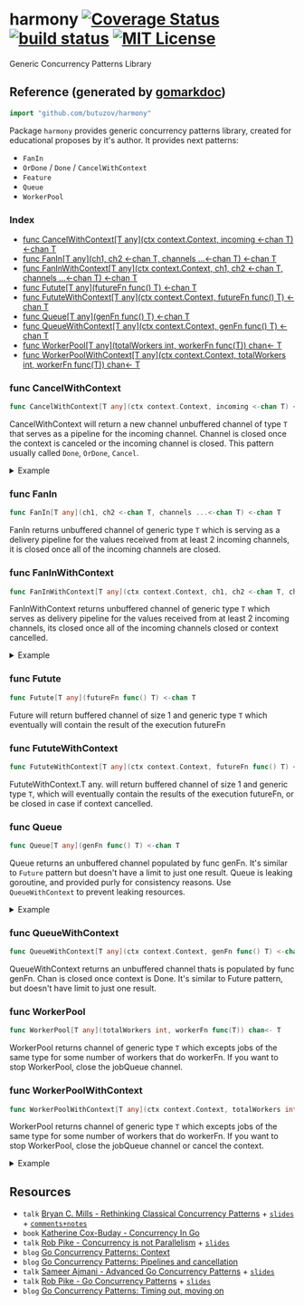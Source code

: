 # harmony  [![Coverage Status](https://coveralls.io/repos/github/butuzov/harmony/badge.svg?t=1njyDt)](https://coveralls.io/github/butuzov/harmony) [![build status](https://github.com/butuzov/harmony/actions/workflows/main.yaml/badge.svg?branch=main)]() [![MIT License](http://img.shields.io/badge/license-MIT-blue.svg)](http://www.opensource.org/licenses/MIT)

Generic Concurrency Patterns Library

## Reference (generated by [gomarkdoc](<https://github.com/princjef/gomarkdoc>))

<!-- You can Edit Content above this comment --->
<!-- Start --->
```go
import "github.com/butuzov/harmony"
```

Package `harmony` provides generic concurrency patterns library, created for educational proposes by it's author. It provides next patterns: 
- `FanIn` 
- `OrDone` / `Done` / `CancelWithContext` 
- `Feature` 
- `Queue` 
- `WorkerPool`

### Index

- [func CancelWithContext[T any](ctx context.Context, incoming <-chan T) <-chan T](<#func-cancelwithcontext>)
- [func FanIn[T any](ch1, ch2 <-chan T, channels ...<-chan T) <-chan T](<#func-fanin>)
- [func FanInWithContext[T any](ctx context.Context, ch1, ch2 <-chan T, channels ...<-chan T) <-chan T](<#func-faninwithcontext>)
- [func Futute[T any](futureFn func() T) <-chan T](<#func-futute>)
- [func FututeWithContext[T any](ctx context.Context, futureFn func() T) <-chan T](<#func-fututewithcontext>)
- [func Queue[T any](genFn func() T) <-chan T](<#func-queue>)
- [func QueueWithContext[T any](ctx context.Context, genFn func() T) <-chan T](<#func-queuewithcontext>)
- [func WorkerPool[T any](totalWorkers int, workerFn func(T)) chan<- T](<#func-workerpool>)
- [func WorkerPoolWithContext[T any](ctx context.Context, totalWorkers int, workerFn func(T)) chan<- T](<#func-workerpoolwithcontext>)


### func CancelWithContext

```go
func CancelWithContext[T any](ctx context.Context, incoming <-chan T) <-chan T
```

CancelWithContext will return a new channel unbuffered channel of type `T` that serves as a pipeline for the incoming channel. Channel is closed once the context is canceled or the incoming channel is closed. This pattern usually called `Done`, `OrDone`, `Cancel`.

<details><summary>Example</summary>
<p>

```go
package main

import (
	"context"
	"fmt"
	"github.com/butuzov/harmony"
	"time"
)

func main() {
	icnoming := make(chan int)

	ctx, cancel := context.WithCancel(context.Background())
	defer cancel()

	// Creating cancelable pipeline for incoming chan.
	chOut := harmony.CancelWithContext(ctx, icnoming)

	go func() {
		defer close(icnoming)
		for i := 1; i < 100; i++ {
			icnoming <- i
		}
	}()

	var res []int
	done := make(chan struct{})

	go func() {
		defer close(done)

		for val := range chOut {
			res = append(res, val)

			// We going to cancel execution once we reach any number devisable by 7
			if val%7 == 0 {
				cancel()
			}

			time.Sleep(time.Millisecond)

		}
	}()

	<-done

	fmt.Println(res)
}
```

#### Output

```
[1 2 3 4 5 6 7]
```

</p>
</details>

### func FanIn

```go
func FanIn[T any](ch1, ch2 <-chan T, channels ...<-chan T) <-chan T
```

FanIn returns unbuffered channel of generic type `T` which is serving as a delivery pipeline for the values received from at least 2 incoming channels, it is closed once all of the incoming channels are closed.

### func FanInWithContext

```go
func FanInWithContext[T any](ctx context.Context, ch1, ch2 <-chan T, channels ...<-chan T) <-chan T
```

FanInWithContext returns unbuffered channel of generic type `T` which serves as delivery pipeline for the values received from at least 2 incoming channels, its closed once all of the incoming channels closed or context cancelled.

<details><summary>Example</summary>
<p>

```go
package main

import (
	"context"
	"fmt"
	"github.com/butuzov/harmony"
	"sync"
	"time"
)

func main() {
	ch1 := make(chan int)
	ch2 := make(chan int)

	// Context going to timeout in 70 milliseconds.
	ctx, cancel := context.WithTimeout(context.Background(), 70*time.Millisecond)
	defer cancel()

	ch := harmony.FanInWithContext(ctx, ch1, ch2)

	wg := sync.WaitGroup{}
	wg.Add(1)
	go func() {
		defer wg.Done()
		defer close(ch1)

		for i := 0; i < 5; i++ {
			ch1 <- i
			time.Sleep(10 * time.Millisecond)
		}
	}()

	go func() {
		wg.Wait()
		defer close(ch2)

		for i := 5; i <= 10; i++ {
			ch2 <- i
			time.Sleep(10 * time.Millisecond)
		}
	}()

	var res []int
	done := make(chan struct{})
	go func() {
		defer close(done)

		for v := range ch {
			res = append(res, v)
		}
	}()

	<-done
	fmt.Println(res)
}
```

#### Output

```
[0 1 2 3 4 5 6]
```

</p>
</details>

### func Futute

```go
func Futute[T any](futureFn func() T) <-chan T
```

Future will return buffered channel of size 1 and generic type `T` which eventually will contain the result of the execution futureFn

### func FututeWithContext

```go
func FututeWithContext[T any](ctx context.Context, futureFn func() T) <-chan T
```

FututeWithContext.T any. will return buffered channel of size 1 and generic type `T`, which will eventually contain the results of the execution futureFn, or be closed in case if context cancelled.

### func Queue

```go
func Queue[T any](genFn func() T) <-chan T
```

Queue returns an unbuffered channel populated by func genFn. It's similar to `Future` pattern but doesn't have a limit to just one result. Queue is leaking goroutine, and provided purly for consistency reasons. Use `QueueWithContext` to prevent leaking resources.

<details><summary>Example</summary>
<p>

```go
package main

import (
	"fmt"
	"github.com/butuzov/harmony"
)

func main() {
	// fin returns function  that returns Fibonacci sequence up to n element,
	// it returns 0 after limit reached.
	fib := func(limit int) func() int {
		a, b, nTh := 0, 1, 1
		return func() int {
			if nTh > limit {
				return 0
			}

			nTh++
			a, b = b, a+b
			return a
		}
	}

	first10FibNumbers := make([]int, 10)
	incoming := harmony.Queue(fib(10))
	for i := 0; i < cap(first10FibNumbers); i++ {
		first10FibNumbers[i] = <-incoming
	}

	fmt.Println(first10FibNumbers)
}
```

#### Output

```
[1 1 2 3 5 8 13 21 34 55]
```

</p>
</details>

### func QueueWithContext

```go
func QueueWithContext[T any](ctx context.Context, genFn func() T) <-chan T
```

QueueWithContext returns an unbuffered channel thats is populated by func genFn. Chan is closed once context is Done. It's similar to Future pattern, but doesn't have limit to just one result.

### func WorkerPool

```go
func WorkerPool[T any](totalWorkers int, workerFn func(T)) chan<- T
```

WorkerPool returns channel of generic type `T` which excepts jobs of the same type for some number of workers that do workerFn. If you want to stop WorkerPool, close the jobQueue channel.

### func WorkerPoolWithContext

```go
func WorkerPoolWithContext[T any](ctx context.Context, totalWorkers int, workerFn func(T)) chan<- T
```

WorkerPool returns channel of generic type `T` which excepts jobs of the same type for some number of workers that do workerFn. If you want to stop WorkerPool, close the jobQueue channel or cancel the context.

<details><summary>Example</summary>
<p>

```go
package main

import (
	"context"
	"fmt"
	"github.com/butuzov/harmony"
	"math"
	"runtime"
	"sync"
	"time"
)

func main() {
	// Search for all possible primes within short period of time.
	ctx, cancel := context.WithTimeout(context.Background(), 10*time.Millisecond)
	defer cancel()

	var (
		primesCh = make(chan uint64)
		isPrime  = func(n uint64) bool {
			for i := uint64(2); i < (n/2)+1; i++ {
				if n%i == 0 {
					return false
				}
			}
			return true
		}
		totalWorkers = runtime.NumCPU() - 1
	)

	jobsQueue := harmony.WorkerPoolWithContext(ctx, totalWorkers, func(n uint64) {
		if !isPrime(n) {
			return
		}

		primesCh <- n
	})

	go func() {
		for i := uint64(0); i < math.MaxUint64; i++ {
			jobsQueue <- i
		}
	}()

	var results []uint64
	var mu sync.RWMutex
	go func() {
		for n := range primesCh {
			mu.Lock()
			results = append(results, n)
			mu.Unlock()
		}
	}()

	<-ctx.Done()
	close(primesCh)

	mu.RLock()
	fmt.Println(results)
	mu.RUnlock()
}
```

</p>
</details>

<!-- End --->
<!-- You can Edit Content under this comment --->

## Resources

* `talk` [Bryan C. Mills - Rethinking Classical Concurrency Patterns](https://www.youtube.com/watch?v=5zXAHh5tJqQ) + [`slides`](https://drive.google.com/file/d/1nPdvhB0PutEJzdCq5ms6UI58dp50fcAN/view) + [`comments+notes`](https://github.com/sourcegraph/gophercon-2018-liveblog/issues/35)
* `book` [Katherine Cox-Buday - Concurrency In Go](https://www.oreilly.com/library/view/concurrency-in-go/9781491941294/)
* `talk` [Rob Pike - Concurrency is not Parallelism](https://www.youtube.com/watch?v=oV9rvDllKEg) + [`slides`](https://go.dev/talks/2012/waza.slide)
* `blog` [Go Concurrency Patterns: Context](https://go.dev/blog/context)
* `blog` [Go Concurrency Patterns: Pipelines and cancellation](https://go.dev/blog/pipelines)
* `talk` [Sameer Ajmani  - Advanced Go Concurrency Patterns](https://www.youtube.com/watch?v=QDDwwePbDtw) + [`slides`](https://talks.golang.org/2013/advconc.slide)
* `talk` [Rob Pike - Go Concurrency Patterns](https://www.youtube.com/watch?v=f6kdp27TYZs) + [`slides`](https://talks.golang.org/2012/concurrency.slide)
* `blog` [Go Concurrency Patterns: Timing out, moving on](https://go.dev/blog/concurrency-timeouts)
